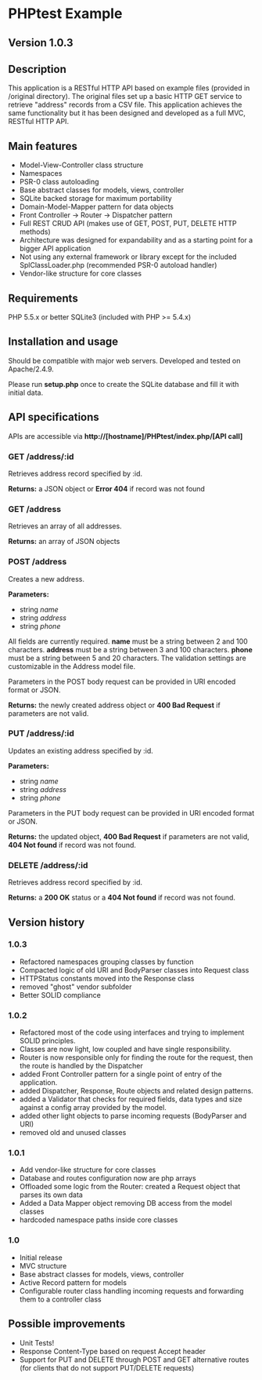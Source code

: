 # PHPtest Example
## Version 1.0.3

## Description
This application is a RESTful HTTP API based on example files (provided in /original directory).
The original files set up a basic HTTP GET service to retrieve "address" records from a CSV file.
This application achieves the same functionality but it has been designed and developed as a full MVC, RESTful HTTP API.

## Main features
- Model-View-Controller class structure
- Namespaces
- PSR-0 class autoloading
- Base abstract classes for models, views, controller
- SQLite backed storage for maximum portability
- Domain-Model-Mapper pattern for data objects
- Front Controller -> Router -> Dispatcher pattern
- Full REST CRUD API (makes use of GET, POST, PUT, DELETE HTTP methods)
- Architecture was designed for expandability and as a starting point for a bigger API application
- Not using any external framework or library except for the included SplClassLoader.php (recommended PSR-0 autoload handler)
- Vendor-like structure for core classes


## Requirements
PHP 5.5.x or better
SQLite3 (included with PHP >= 5.4.x)


## Installation and usage
Should be compatible with major web servers.
Developed and tested on Apache/2.4.9.

Please run **setup.php** once to create the SQLite database and fill it with initial data.

## API specifications

APIs are accessible via **http://[hostname]/PHPtest/index.php/[API call]**

### GET /address/:id
Retrieves address record specified by :id.

**Returns:** a JSON object or **Error 404** if record was not found

### GET /address
Retrieves an array of all addresses.

**Returns:** an array of JSON objects

### POST /address
Creates a new address.

**Parameters:** 
- string *name* 
- string *address*
- string *phone*

All fields are currently required.
**name** must be a string between 2 and 100 characters.
**address** must be a string between 3 and 100 characters.
**phone** must be a string between 5 and 20 characters.
The validation settings are customizable in the Address model file.

Parameters in the POST body request can be provided in URI encoded format or JSON.

**Returns:** the newly created address object or **400 Bad Request** if parameters are not valid.

### PUT /address/:id
Updates an existing address specified by :id.

**Parameters:** 
- string *name* 
- string *address*
- string *phone*

Parameters in the PUT body request can be provided in URI encoded format or JSON.

**Returns:** the updated object, **400 Bad Request** if parameters are not valid, **404 Not found** if record was not found.

### DELETE /address/:id
Retrieves address record specified by :id.

**Returns:** a **200 OK** status or a **404 Not found** if record was not found.


## Version history

### 1.0.3
- Refactored namespaces grouping classes by function
- Compacted logic of old URI and BodyParser classes into Request class
- HTTPStatus constants moved into the Response class
- removed "ghost" vendor subfolder
- Better SOLID compliance

### 1.0.2
- Refactored most of the code using interfaces and trying to implement SOLID principles.
- Classes are now light, low coupled and have single responsibility.
- Router is now responsible only for finding the route for the request, then the route is handled by the Dispatcher
- added Front Controller pattern for a single point of entry of the application.
- added Dispatcher, Response, Route objects and related design patterns.
- added a Validator that checks for required fields, data types and size against a config array provided by the model.
- added other light objects to parse incoming requests (BodyParser and URI)
- removed old and unused classes

### 1.0.1
- Add vendor-like structure for core classes
- Database and routes configuration now are php arrays
- Offloaded some logic from the Router: created a Request object that parses its own data
- Added a Data Mapper object removing DB access from the model classes
- hardcoded namespace paths inside core classes

### 1.0
- Initial release
- MVC structure
- Base abstract classes for models, views, controller
- Active Record pattern for models
- Configurable router class handling incoming requests and forwarding them to a controller class


## Possible improvements
- Unit Tests!
- Response Content-Type based on request Accept header
- Support for PUT and DELETE through POST and GET alternative routes (for clients that do not support PUT/DELETE requests)
